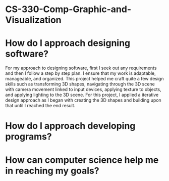 # CS-330-Comp-Graphic-and-Visualization

# How do I approach designing software?

For my approach to designing software, first I seek out any requirements and then I follow a step by step plan. I ensure that my work is adaptable, manageable, and organized. This project helped me craft quite a few design skills such as transforming 3D shapes, navigating through the 3D scene with camera movement linked to input devices, applying texture to objects, and applying lighting to the 3D scene. For this project, I applied a iterative design approach as I began with creating the 3D shapes and building upon that until I reached the end result.

# How do I approach developing programs?



# How can computer science help me in reaching my goals?

